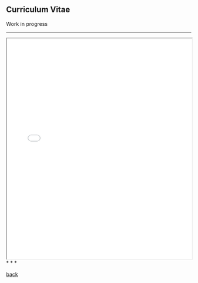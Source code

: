 ## Curriculum Vitae

Work in progress

* * * 
<iframe src="/assets/img/CV.pdf" width="100%" height="600px">
  This browser does not support PDFs. Please download the PDF to view it: <a href="/assets/docs/myfile.pdf">Download PDF</a>.
</iframe>
* * *
 
[back](./)
